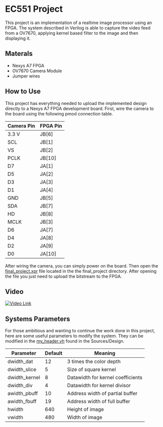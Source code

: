 # EC551 Project
This project is an implementation of a realtime image processor using an FPGA. The system described in Verilog is able to capture the video feed from a OV7670, applying kernel based filter to the image and then displaying it.

## Materals
- Nexys A7 FPGA
- OV7670 Camera Module
- Jumper wires

## How to Use
This project has everything needed to upload the implemented design directly to a Nexys A7 FPGA development board. First, wire the camera to the board using the following pmod connection table.

| Camera Pin | FPGA Pin |
|------------|----------|
| 3.3 V      | JB[6]    |
| SCL        | JB[1]    |
| VS         | JB[2]    |
| PCLK       | JB[10]   |
| D7         | JA[1]    |
| D5         | JA[2]    |
| D3         | JA[3]    |
| D1         | JA[4]    |
| GND        | JB[5]    |
| SDA        | JB[7]    |
| HD         | JB[8]    |
| MCLK       | JB[3]    |
| D6         | JA[7]    |
| D4         | JA[8]    |
| D2         | JA[9]    |
| D0         | JA[10]   |

After wiring the camera, you can simply power on the board. Then open the [final_project.xpr](final_project/final_project.xpr) file located in the the final_project directory. After opening the file you just need to upload the bitstream to the FPGA.

## Video

[![Video Link](https://img.youtube.com/vi/g5GMFYvGNuQ/0.jpg)](https://youtu.be/g5GMFYvGNuQ)

## Systems Parameters

For those ambitious and wanting to continue the work done in this project, here are some useful parameters to modify the system. They can be modified in the [my_header.vh](Sources/Design/my_header.vh) found in the Sources/Design.

| Parameter     | Default | Meaning                           |
|---------------|---------|-----------------------------------|
| dwidth_dat    |      12 | 3 times the color depth           |
| dwidth_slice  |       5 | Size of square kernel             |
| dwidth_kernel |       8 | Datawidth for kernel coefficients |
| dwidth_div    |       4 | Datawidth for kernel divisor      |
| awidth_pbuff  |      10 | Address width of partial buffer   |
| awidth_fbuff  |      19 | Address width of full buffer      |
| hwidth        |     640 | Height of image                   |
| vwidth        |     480 | Width of image                    |
